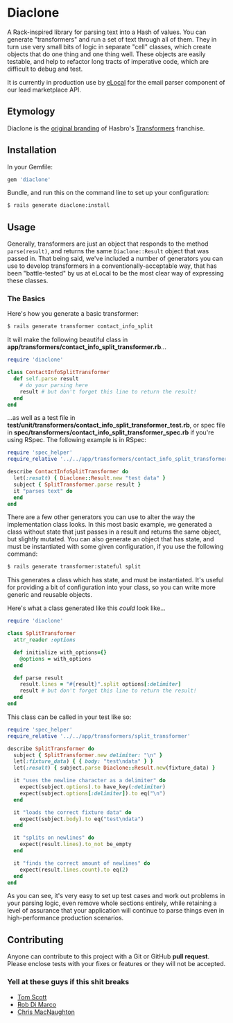 # Diaclone

A Rack-inspired library for parsing text into a Hash of values. You can
generate "transformers" and run a set of text through all of them. They
in turn use very small bits of logic in separate "cell" classes, which
create objects that do one thing and one thing well. These objects are
easily testable, and help to refactor long tracts of imperative code,
which are difficult to debug and test.

It is currently in production use by [eLocal](http://elocal.com) for
the email parser component of our lead marketplace API.

## Etymology

Diaclone is the [original branding](http://en.wikipedia.org/wiki/Diaclone)
of Hasbro's [Transformers](http://en.wikipedia.org/wiki/Transformers)
franchise.

## Installation

In your Gemfile:

```ruby
gem 'diaclone'
```

Bundle, and run this on the command line to set up your configuration:

```bash
$ rails generate diaclone:install
```

## Usage

Generally, transformers are just an object that responds to the method
`parse(result)`, and returns the same `Diaclone::Result` object that was
passed in. That being said, we've included a number of generators you
can use to develop transformers in a conventionally-acceptable way, that
has been "battle-tested" by us at eLocal to be the most clear way of
expressing these classes.

### The Basics

Here's how you generate a basic transformer:

```bash
$ rails generate transformer contact_info_split
```

It will make the following beautiful class in
**app/transformers/contact_info_split_transformer.rb**...

```ruby
require 'diaclone'

class ContactInfoSplitTransformer
  def self.parse result
    # do your parsing here
    result # but don't forget this line to return the result!
  end
end
```

...as well as a test file in **test/unit/transformers/contact_info_split_transformer_test.rb**,
or spec file in **spec/transformers/contact_info_split_transformer_spec.rb** if
you're using RSpec. The following example is in RSpec:

```ruby
require 'spec_helper'
require_relative '../../app/transformers/contact_info_split_transformer'

describe ContactInfoSplitTransformer do
  let(:result) { Diaclone::Result.new "test data" }
  subject { SplitTransformer.parse result }
  it "parses text" do
  end
end
```

There are a few other generators you can use to alter the way the
implementation class looks. In this most basic example, we generated a
class without state that just passes in a result and returns the same
object, but slightly mutated. You can also generate an object that has
state, and must be instantiated with some given configuration, if you
use the following command:

```bash
$ rails generate transformer:stateful split
```

This generates a class which has state, and must be instantiated. It's
useful for providing a bit of configuration into your class, so you can
write more generic and reusable objects.

Here's what a class generated like this *could* look like...

```ruby
require 'diaclone'

class SplitTransformer
  attr_reader :options

  def initialize with_options={}
    @options = with_options
  end

  def parse result
    result.lines = "#{result}".split options[:delimiter]
    result # but don't forget this line to return the result!
  end
end
```

This class can be called in your test like so:

```ruby
require 'spec_helper'
require_relative '../../app/transformers/split_transformer'

describe SplitTransformer do
  subject { SplitTransformer.new delimiter: "\n" }
  let(:fixture_data) { { body: "test\ndata" } }
  let(:result) { subject.parse Diaclone::Result.new(fixture_data) }

  it "uses the newline character as a delimiter" do
    expect(subject.options).to have_key(:delimiter)
    expect(subject.options[:delimiter]).to eq("\n")
  end

  it "loads the correct fixture data" do
    expect(subject.body).to eq("test\ndata")
  end

  it "splits on newlines" do
    expect(result.lines).to_not be_empty
  end

  it "finds the correct amount of newlines" do
    expect(result.lines.count).to eq(2)
  end
end
```

As you can see, it's very easy to set up test cases and work out
problems in your parsing logic, even remove whole sections entirely,
while retaining a level of assurance that your application will continue
to parse things even in high-performance production scenarios.

## Contributing

Anyone can contribute to this project with a Git or GitHub **pull
request**. Please enclose tests with your fixes or features or they will
not be accepted.

### Yell at these guys if this shit breaks

- [Tom Scott](http://psychedeli.ca)
- [Rob Di Marco](http://innovationontherun.com/)
- [Chris MacNaughton](http://chrismacnaughton.com/)
